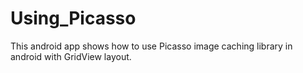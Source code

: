 # Using_Picasso
This android app shows how to use Picasso image caching library in android with GridView layout.
